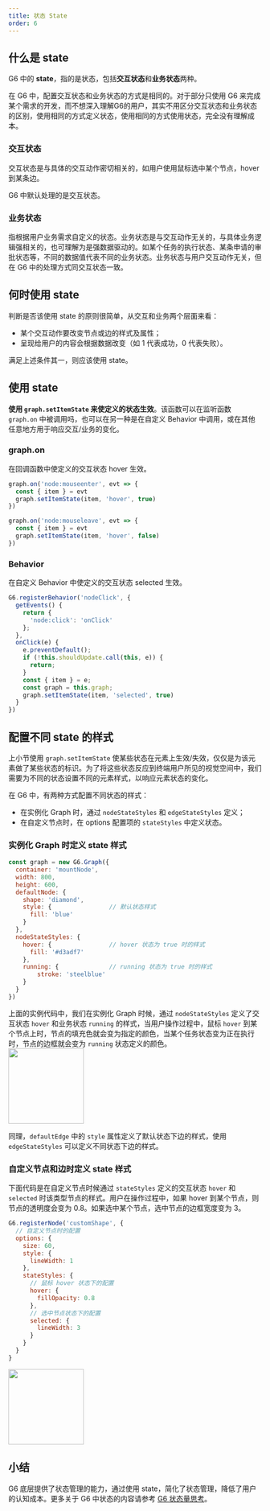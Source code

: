 ```yaml
---
title: 状态 State
order: 6
---
```


## 什么是 state
G6 中的 **state**，指的是状态，包括**交互状态**和**业务状态**两种。

在 G6 中，配置交互状态和业务状态的方式是相同的。对于部分只使用 G6 来完成某个需求的开发，而不想深入理解G6的用户，其实不用区分交互状态和业务状态的区别，使用相同的方式定义状态，使用相同的方式使用状态，完全没有理解成本。

### 交互状态
交互状态是与具体的交互动作密切相关的，如用户使用鼠标选中某个节点，hover 到某条边。

G6 中默认处理的是交互状态。

### 业务状态
指根据用户业务需求自定义的状态。业务状态是与交互动作无关的，与具体业务逻辑强相关的，也可理解为是强数据驱动的。如某个任务的执行状态、某条申请的审批状态等，不同的数据值代表不同的业务状态。业务状态与用户交互动作无关，但在 G6 中的处理方式同交互状态一致。

## 何时使用 state
判断是否该使用 state 的原则很简单，从交互和业务两个层面来看：

- 某个交互动作要改变节点或边的样式及属性；
- 呈现给用户的内容会根据数据改变（如 1 代表成功，0 代表失败）。

满足上述条件其一，则应该使用 state。


## 使用 state
**使用 `graph.setItemState` 来使定义的状态生效**。该函数可以在监听函数 `graph.on` 中被调用吗，也可以在另一种是在自定义 Behavior 中调用，或在其他任意地方用于响应交互/业务的变化。

### graph.on
在回调函数中使定义的交互状态 hover 生效。
```javascript
graph.on('node:mouseenter', evt => {
  const { item } = evt
  graph.setItemState(item, 'hover', true)
})

graph.on('node:mouseleave', evt => {
  const { item } = evt
  graph.setItemState(item, 'hover', false)
})
```

### Behavior
在自定义 Behavior 中使定义的交互状态 selected 生效。
```javascript
G6.registerBehavior('nodeClick', {
  getEvents() {
    return {
      'node:click': 'onClick'
    };
  },
  onClick(e) {
    e.preventDefault();
    if (!this.shouldUpdate.call(this, e)) {
      return;
    }
    const { item } = e;
    const graph = this.graph;
    graph.setItemState(item, 'selected', true)
  }
})
```

## 配置不同 state 的样式
上小节使用 `graph.setItemState` 使某些状态在元素上生效/失效，仅仅是为该元素做了某些状态的标识。为了将这些状态反应到终端用户所见的视觉空间中，我们需要为不同的状态设置不同的元素样式，以响应元素状态的变化。

在 G6 中，有两种方式配置不同状态的样式：

- 在实例化 Graph 时，通过 `nodeStateStyles` 和 `edgeStateStyles` 定义；
- 在自定义节点时，在 options 配置项的 `stateStyles` 中定义状态。

### 实例化 Graph 时定义 state 样式
```javascript
const graph = new G6.Graph({
  container: 'mountNode',
  width: 800,
  height: 600,
  defaultNode: {
    shape: 'diamond',
    style: {                // 默认状态样式
      fill: 'blue'
    }
  },
  nodeStateStyles: {
    hover: {                // hover 状态为 true 时的样式
      fill: '#d3adf7'
    },
    running: {              // running 状态为 true 时的样式
    	stroke: 'steelblue'
    }
  }
})
```

上面的实例代码中，我们在实例化 Graph 时候，通过 `nodeStateStyles` 定义了交互状态 `hover` 和业务状态 `running` 的样式，当用户操作过程中，鼠标 `hover` 到某个节点上时，节点的填充色就会变为指定的颜色，当某个任务状态变为正在执行时，节点的边框就会变为 `running` 状态定义的颜色。<br /><img src='https://gw.alipayobjects.com/mdn/rms_f8c6a0/afts/img/A*Beu6QY_ETOgAAAAAAAAAAABkARQnAQ' width=150/>

同理，`defaultEdge` 中的 `style` 属性定义了默认状态下边的样式，使用 `edgeStateStyles` 可以定义不同状态下边的样式。

### 自定义节点和边时定义 state 样式
下面代码是在自定义节点时候通过 `stateStyles` 定义的交互状态 `hover` 和 `selected` 时该类型节点的样式。用户在操作过程中，如果 hover 到某个节点，则节点的透明度会变为 0.8。如果选中某个节点，选中节点的边框宽度变为 3。
```javascript
G6.registerNode('customShape', {
  // 自定义节点时的配置
  options: {
    size: 60,
    style: {
      lineWidth: 1
    },
    stateStyles: {
      // 鼠标 hover 状态下的配置
      hover: {
        fillOpacity: 0.8
      },
      // 选中节点状态下的配置
      selected: {
        lineWidth: 3
      }
    }
  }
}
```
<img src='https://gw.alipayobjects.com/mdn/rms_f8c6a0/afts/img/A*1DFnTKfmfLcAAAAAAAAAAABkARQnAQ' width=150/>

## 小结
G6 底层提供了状态管理的能力，通过使用 state，简化了状态管理，降低了用户的认知成本。更多关于 G6 中状态的内容请参考 <a href='https://www.yuque.com/antv/g6/xiux28' target='_blank'>G6 状态量思考</a>。
